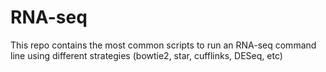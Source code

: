 # RNA-seq
This repo contains the most common scripts to run an RNA-seq command line using different strategies (bowtie2, star, cufflinks, DESeq, etc)
